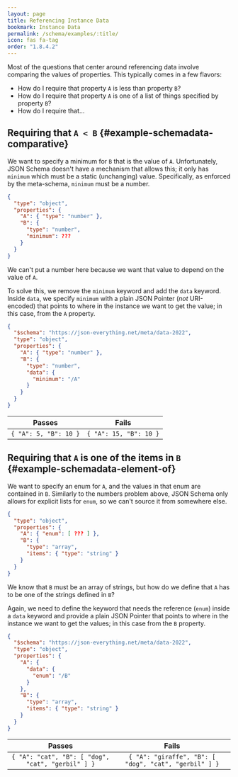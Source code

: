```yaml
---
layout: page
title: Referencing Instance Data
bookmark: Instance Data
permalink: /schema/examples/:title/
icon: fas fa-tag
order: "1.8.4.2"
---
```

Most of the questions that center around referencing data involve comparing the values of properties.  This typically comes in a few flavors:

- How do I require that property `A` is less than property `B`?
- How do I require that property `A` is one of a list of things specified by property `B`?
- How do I require that...

## Requiring that `A < B` {#example-schemadata-comparative}

We want to specify a minimum for `B` that is the value of `A`.  Unfortunately, JSON Schema doesn't have a mechanism that allows this; it only has `minimum` which must be a static (unchanging) value.  Specifically, as enforced by the meta-schema, `minimum` must be a number.

```json
{
  "type": "object",
  "properties": {
    "A": { "type": "number" },
    "B": {
      "type": "number",
      "minimum": ???
    }
  }
}
```

We can't put a number here because we want that value to depend on the value of `A`.

To solve this, we remove the `minimum` keyword and add the `data` keyword.  Inside `data`, we specify `minimum` with a plain JSON Pointer (_not_ URI-encoded) that points to where in the instance we want to get the value; in this case, from the `A` property.

```json
{
  "$schema": "https://json-everything.net/meta/data-2022",
  "type": "object",
  "properties": {
    "A": { "type": "number" },
    "B": {
      "type": "number",
      "data": {
        "minimum": "/A"
      }
    }
  }
}
```

| Passes | Fails |
| :-: | :-: |
| `{ "A": 5, "B": 10 }` | `{ "A": 15, "B": 10 }` |

## Requiring that `A` is one of the items in `B` {#example-schemadata-element-of}

We want to specify an enum for `A`, and the values in that enum are contained in `B`.  Similarly to the numbers problem above, JSON Schema only allows for explicit lists for `enum`, so we can't source it from somewhere else.

```json
{
  "type": "object",
  "properties": {
    "A": { "enum": [ ??? ] },
    "B": {
      "type": "array",
      "items": { "type": "string" }
    }
  }
}
```

We know that `B` must be an array of strings, but how do we define that `A` has to be one of the strings defined in `B`?

Again, we need to define the keyword that needs the reference (`enum`) inside a `data` keyword and provide a plain JSON Pointer that points to where in the instance we want to get the values; in this case from the `B` property.

```json
{
  "$schema": "https://json-everything.net/meta/data-2022",
  "type": "object",
  "properties": {
    "A": {
      "data": {
        "enum": "/B"
      }
    },
    "B": {
      "type": "array",
      "items": { "type": "string" }
    }
  }
}
```

| Passes | Fails |
| :-: | :-: |
| `{ "A": "cat", "B": [ "dog", "cat", "gerbil" ] }` | `{ "A": "giraffe", "B": [ "dog", "cat", "gerbil" ] }` |
